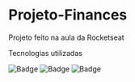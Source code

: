 # Projeto-Finances
Projeto  feito na aula da Rocketseat
<p>Tecnologias utilizadas</p>

![Badge](https://img.shields.io/badge/HTML5-E34F26?style=for-the-badge&logo=html5&logoColor=ghost)  ![Badge](https://img.shields.io/badge/CSS3-1572B6?style=for-the-badge&logo=css3&logoColor=ghost) ![Badge](https://img.shields.io/badge/JavaScript-323330?style=for-the-badge&logo=javascript&logoColor=ghost)
